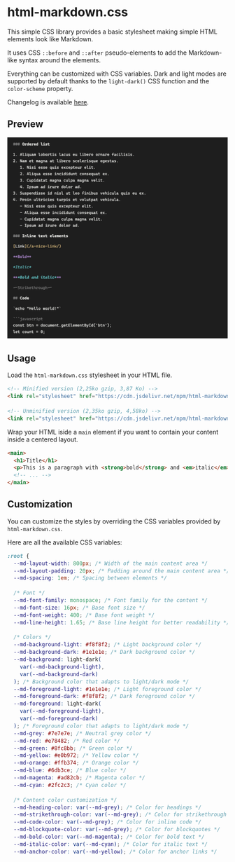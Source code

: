 # html-markdown.css

This simple CSS library provides a basic stylesheet making simple HTML elements look like Markdown.

It uses CSS `::before` and `::after` pseudo-elements to add the Markdown-like syntax around the elements.

Everything can be customized with CSS variables. Dark and light modes are supported by default thanks to the `light-dark()` CSS function and the `color-scheme` property.

Changelog is available [here](CHANGELOG.md).

## Preview

![Preview of html-markdown.css](preview.jpeg)

## Usage

Load the `html-markdown.css` stylesheet in your HTML file.

```html
<!-- Minified version (2,25ko gzip, 3,87 Ko) -->
<link rel="stylesheet" href="https://cdn.jsdelivr.net/npm/html-markdown.css@latest/build/html-markdown.min.css" />

<!-- Unminified version (2,35ko gzip, 4,58ko) -->
<link rel="stylesheet" href="https://cdn.jsdelivr.net/npm/html-markdown.css@latest/build/html-markdown.css" />
```

Wrap your HTML iside a `main` element if you want to contain your content inside a centered layout.

```html
<main>
  <h1>Title</h1>
  <p>This is a paragraph with <strong>bold</strong> and <em>italic</em> text.</p>
  <!-- ... -->
</main>
```

## Customization

You can customize the styles by overriding the CSS variables provided by `html-markdown.css`.

Here are all the available CSS variables:

```css
:root {
  --md-layout-width: 800px; /* Width of the main content area */
  --md-layout-padding: 20px; /* Padding around the main content area */
  --md-spacing: 1em; /* Spacing between elements */

  /* Font */
  --md-font-family: monospace; /* Font family for the content */
  --md-font-size: 16px; /* Base font size */
  --md-font-weight: 400; /* Base font weight */
  --md-line-height: 1.65; /* Base line height for better readability */

  /* Colors */
  --md-background-light: #f8f8f2; /* Light background color */
  --md-background-dark: #1e1e1e; /* Dark background color */
  --md-background: light-dark(
    var(--md-background-light),
    var(--md-background-dark)
  ); /* Background color that adapts to light/dark mode */
  --md-foreground-light: #1e1e1e; /* Light foreground color */
  --md-foreground-dark: #f8f8f2; /* Dark foreground color */
  --md-foreground: light-dark(
    var(--md-foreground-light),
    var(--md-foreground-dark)
  ); /* Foreground color that adapts to light/dark mode */
  --md-grey: #7e7e7e; /* Neutral grey color */
  --md-red: #e78482; /* Red color */
  --md-green: #8fc8bb; /* Green color */
  --md-yellow: #e0b972; /* Yellow color */
  --md-orange: #ffb374; /* Orange color */
  --md-blue: #6db3ce; /* Blue color */
  --md-magenta: #ad82cb; /* Magenta color */
  --md-cyan: #2fc2c3; /* Cyan color */

  /* Content color customization */
  --md-heading-color: var(--md-grey); /* Color for headings */
  --md-strikethrough-color: var(--md-grey); /* Color for strikethrough text */
  --md-code-color: var(--md-grey); /* Color for inline code */
  --md-blockquote-color: var(--md-grey); /* Color for blockquotes */
  --md-bold-color: var(--md-magenta); /* Color for bold text */
  --md-italic-color: var(--md-cyan); /* Color for italic text */
  --md-anchor-color: var(--md-yellow); /* Color for anchor links */
```
